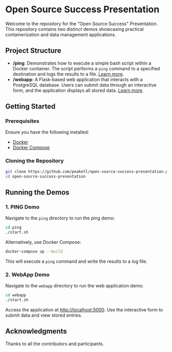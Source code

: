 # Open Source Success Presentation

Welcome to the repository for the "Open Source Success" Presentation. This repository contains two distinct demos showcasing practical containerization and data management applications.

## Project Structure

- **/ping**: Demonstrates how to execute a simple bash script within a Docker container. The script performs a `ping` command to a specified destination and logs the results to a file. [Learn more](./ping/README.md).
- **/webapp**: A Flask-based web application that interacts with a PostgreSQL database. Users can submit data through an interactive form, and the application displays all stored data. [Learn more](./webapp/README.md).

## Getting Started

### Prerequisites

Ensure you have the following installed:

- [Docker](https://www.docker.com/get-started)
- [Docker Compose](https://docs.docker.com/compose/install/)

### Cloning the Repository

```bash
git clone https://github.com/peaketl/open-source-success-presentation.git
cd open-source-success-presentation
```

## Running the Demos

### 1. PING Demo

Navigate to the `ping` directory to run the ping demo:

```bash
cd ping
./start.sh
```

Alternatively, use Docker Compose:

```bash
docker-compose up --build
```

This will execute a `ping` command and write the results to a log file.

### 2. WebApp Demo

Navigate to the `webapp` directory to run the web application demo:

```bash
cd webapp
./start.sh
```

Access the application at [http://localhost:5000](http://localhost:5000). Use the interactive form to submit data and view stored entries.

## Acknowledgments

Thanks to all the contributors and participants.

